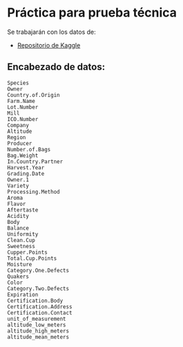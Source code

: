 # Práctica para prueba técnica

Se trabajarán con los datos de: 

* [Repositorio de Kaggle](https://www.kaggle.com/datasets/volpatto/coffee-quality-database-from-cqi)

## Encabezado de datos:

	Species	
    Owner	
    Country.of.Origin	
    Farm.Name	
    Lot.Number	
    Mill	
    ICO.Number	
    Company	
    Altitude	
    Region	
    Producer	
    Number.of.Bags	
    Bag.Weight	
    In.Country.Partner	
    Harvest.Year	
    Grading.Date	
    Owner.1	
    Variety	
    Processing.Method	
    Aroma	
    Flavor	
    Aftertaste	
    Acidity	
    Body	
    Balance	
    Uniformity	
    Clean.Cup	
    Sweetness	
    Cupper.Points
    Total.Cup.Points	
    Moisture	
    Category.One.Defects	
    Quakers	
    Color	    
    Category.Two.Defects	
    Expiration	
    Certification.Body	
    Certification.Address	
    Certification.Contact	
    unit_of_measurement	
    altitude_low_meters	
    altitude_high_meters	
    altitude_mean_meters



